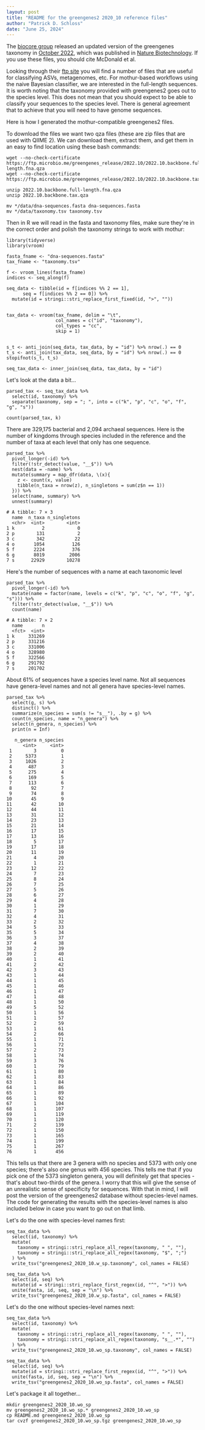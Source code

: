 ```yaml
---
layout: post
title: "README for the greengenes2 2020_10 reference files"
author: "Patrick D. Schloss"
date: "June 25, 2024"
---
```


The [biocore group](https://github.com/biocore/greengenes2/) released an updated version of the greengenes taxonomy in [October 2022](https://ftp.microbio.me/greengenes_release/2022.10/), which was published in [Nature Biotechnology](https://www.nature.com/articles/s41587-023-01845-1). If you use these files, you should cite McDonald et al.

Looking through their [ftp site](https://ftp.microbio.me/greengenes_release/2022.10/) you will find a number of files that are useful for classifying ASVs, metagenomes, etc. For mothur-based workflows using the naive Bayesian classifier, we are interested in the full-length sequences. It is worth noting that the taxonomy provided with greengenes2 goes out to the species level. This does not mean that you should expect to be able to classify your sequences to the species level. There is general agreement that to achieve that you will need to have genome sequences.

Here is how I generated the mothur-compatible greengenes2 files.

To download the files we want two qza files (these are zip files that are used with QIIME 2). We can download them, extract them, and get them in an easy to find location using these bash commands:

```{bash}
wget --no-check-certificate https://ftp.microbio.me/greengenes_release/2022.10/2022.10.backbone.full-length.fna.qza
wget --no-check-certificate https://ftp.microbio.me/greengenes_release/2022.10/2022.10.backbone.tax.qza

unzip 2022.10.backbone.full-length.fna.qza
unzip 2022.10.backbone.tax.qza

mv */data/dna-sequences.fasta dna-sequences.fasta
mv */data/taxonomy.tsv taxonomy.tsv
```


Then in R we will read in the fasta and taxonomy files, make sure they're in the correct order and polish the taxonomy strings to work with mothur:

```{R}
library(tidyverse)
library(vroom)

fasta_fname <- "dna-sequences.fasta"
tax_fname <- "taxonomy.tsv"

f <- vroom_lines(fasta_fname)
indices <- seq_along(f)

seq_data <- tibble(id = f[indices %% 2 == 1],
      seq = f[indices %% 2 == 0]) %>%
  mutate(id = stringi::stri_replace_first_fixed(id, ">", ""))


tax_data <- vroom(tax_fname, delim = "\t",
                  col_names = c("id", "taxonomy"),
                  col_types = "cc",
                  skip = 1)


s_t <- anti_join(seq_data, tax_data, by = "id") %>% nrow(.) == 0
t_s <- anti_join(tax_data, seq_data, by = "id") %>% nrow(.) == 0
stopifnot(s_t, t_s)

seq_tax_data <- inner_join(seq_data, tax_data, by = "id")
```

Let's look at the data a bit...

```{r}
parsed_tax <- seq_tax_data %>%
  select(id, taxonomy) %>%
  separate(taxonomy, sep = "; ", into = c("k", "p", "c", "o", "f", "g", "s"))

count(parsed_tax, k)
```

There are 329,175 bacterial and 2,094 archaeal sequences. Here is the number of kingdoms through species included in the reference and the number of taxa at each level that only has one sequence.

```{r}
parsed_tax %>%
  pivot_longer(-id) %>%
  filter(!str_detect(value, "__$")) %>%
  nest(data = -name) %>%
  mutate(summary = map_dfr(data, \(x){
    z <- count(x, value)
    tibble(n_taxa = nrow(z), n_singletons = sum(z$n == 1))
  })) %>%
  select(name, summary) %>%
  unnest(summary)
```

```
# A tibble: 7 × 3
  name  n_taxa n_singletons
  <chr>  <int>        <int>
1 k          2            0
2 p        131            2
3 c        342           22
4 o       1054          126
5 f       2224          376
6 g       8019         2006
7 s      22929        10278
```

Here's the number of sequences with a name at each taxonomic level

```{r}
parsed_tax %>%
  pivot_longer(-id) %>%
  mutate(name = factor(name, levels = c("k", "p", "c", "o", "f", "g", "s"))) %>%
  filter(!str_detect(value, "__$")) %>%
  count(name)
```

```
# A tibble: 7 × 2
  name       n
  <fct>  <int>
1 k     331269
2 p     331216
3 c     331006
4 o     328980
5 f     322566
6 g     291792
7 s     201702
```

About 61% of sequences have a species level name. Not all sequences have genera-level names and not all genera have species-level names. 

```{r}
parsed_tax %>%
  select(g, s) %>%
  distinct() %>%
  summarize(n_species = sum(s != "s__"), .by = g) %>% 
  count(n_species, name = "n_genera") %>%
  select(n_genera, n_species) %>%
  print(n = Inf)
```

```
   n_genera n_species
      <int>     <int>
 1        3         0
 2     5373         1
 3     1026         2
 4      487         3
 5      275         4
 6      169         5
 7      113         6
 8       92         7
 9       74         8
10       45         9
11       42        10
12       44        11
13       31        12
14       23        13
15       21        14
16       17        15
17       13        16
18        5        17
19       17        18
20       11        19
21        4        20
22        1        21
23       12        22
24        7        23
25        8        24
26        7        25
27        5        26
28        6        27
29        4        28
30        1        29
31        7        30
32        4        31
33        2        32
34        5        33
35        5        34
36        3        37
37        4        38
38        2        39
39        2        40
40        1        41
41        2        42
42        3        43
43        1        44
44        1        45
45        1        46
46        1        47
47        1        48
48        1        50
49        5        52
50        1        56
51        1        57
52        2        59
53        1        61
54        2        66
55        1        71
56        1        72
57        2        73
58        1        74
59        3        76
60        1        79
61        1        80
62        1        83
63        1        84
64        1        86
65        1        89
66        1        92
67        1       104
68        1       107
69        1       119
70        1       120
71        2       139
72        1       150
73        1       165
74        1       199
75        1       267
76        1       456
```

This tells us that there are 3 genera with no species and 5373 with only one species; there's also one genus with 456 species. This tells me that if you pick one of the 5373 singleton genera, you will definitely get that species - that's about two-thirds of the genera. I worry that this will give the sense of an unrealistic sense of specificity for sequences. With that in mind, I will post the version of the greengenes2 database without species-level names. The code for generating the results with the species-level names is also included below in case you want to go out on that limb.

Let's do the one with species-level names first:

```{r}
seq_tax_data %>%
  select(id, taxonomy) %>%
  mutate(
    taxonomy = stringi::stri_replace_all_regex(taxonomy, " ", ""),
    taxonomy = stringi::stri_replace_all_regex(taxonomy, "$", ";")
  ) %>%
  write_tsv("greengenes2_2020_10.w_sp.taxonomy", col_names = FALSE)

seq_tax_data %>%
  select(id, seq) %>%
  mutate(id = stringi::stri_replace_first_regex(id, "^", ">")) %>%
  unite(fasta, id, seq, sep = "\n") %>%
  write_tsv("greengenes2_2020_10.w_sp.fasta", col_names = FALSE)
```

Let's do the one without species-level names next:

```{r}
seq_tax_data %>%
  select(id, taxonomy) %>%
  mutate(
    taxonomy = stringi::stri_replace_all_regex(taxonomy, " ", ""),
    taxonomy = stringi::stri_replace_all_regex(taxonomy, "s__.*", "")
  ) %>%
  write_tsv("greengenes2_2020_10.wo_sp.taxonomy", col_names = FALSE)

seq_tax_data %>%
  select(id, seq) %>%
  mutate(id = stringi::stri_replace_first_regex(id, "^", ">")) %>%
  unite(fasta, id, seq, sep = "\n") %>%
  write_tsv("greengenes2_2020_10.wo_sp.fasta", col_names = FALSE)
```

Let's package it all together...

```{bash}
mkdir greengenes2_2020_10.wo_sp
mv greengenes2_2020_10.wo_sp.* greengenes2_2020_10.wo_sp
cp README.md greengenes2_2020_10.wo_sp
tar cvzf greengenes2_2020_10.wo_sp.tgz greengenes2_2020_10.wo_sp
```